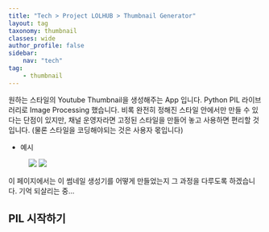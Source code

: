 ```yaml
---
title: "Tech > Project LOLHUB > Thumbnail Generator"
layout: tag
taxonomy: thumbnail
classes: wide
author_profile: false
sidebar:
    nav: "tech"
tag:
    - thumbnail
---
```


원하는 스타일의 Youtube Thumbnail을 생성해주는 App 입니다. Python PIL 라이브러리로 Image Processing 했습니다. 비록 완전히 정해진 스타일 안에서만 만들 수 있다는 단점이 있지만, 채널 운영자라면 고정된 스타일을 만들어 놓고 사용하면 편리할 것 입니다. (물론 스타일을 코딩해야되는 것은 사용자 몫입니다)

- 예시

<figure class="half">
    <img src="{{ site.url }}{{ site.baseurl }}/assets/images/thumbnail-sample-1.png">
    <img src="{{ site.url }}{{ site.baseurl }}/assets/images/thumbnail-sample-2.png">
</figure>

이 페이지에서는 이 썸네일 생성기를 어떻게 만들었는지 그 과정을 다루도록 하겠습니다. 기억 되살리는 중...

## PIL 시작하기
